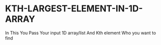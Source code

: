 # KTH-LARGEST-ELEMENT-IN-1D-ARRAY
In This You Pass Your input 1D array/list And Kth element Who you want to find 

